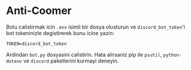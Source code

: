 # Anti-Coomer

Botu calistirmak icin `.env` isimli bir dosya olusturun ve `discord_bot_token`'i bot tokeninizle degistirerek bunu icine yazin:
```
TOKEN=discord_bot_token
```

Ardindan `bot.py` dosyasini calistirin. Hata alirsaniz pip ile `psutil`, `python-dotenv` ve `discord` paketlerini kurmayi deneyin.